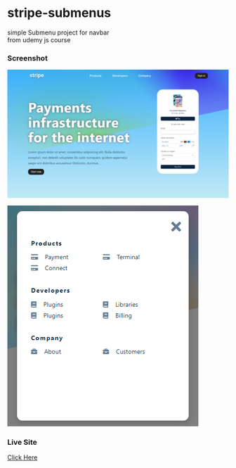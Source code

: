 # stripe-submenus

simple Submenu project for navbar </br>
from udemy js course

### Screenshot

![screenshot of project](./images/screenshot-1.png)

![screenshot of project](./images/screenshot-2.png)

### Live Site

[Click Here](https://warm-gecko-7bcdcd.netlify.app/)

